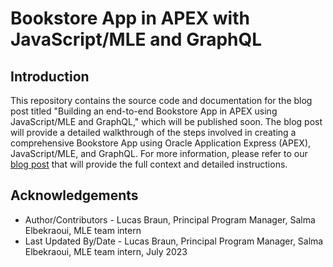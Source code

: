 # Bookstore App in APEX with JavaScript/MLE and GraphQL

## Introduction

This repository contains the source code and documentation for the blog post titled "Building an end-to-end Bookstore App in APEX using JavaScript/MLE and GraphQL," which will be published soon. The blog post will provide a detailed walkthrough of the steps involved in creating a comprehensive Bookstore App using Oracle Application Express (APEX), JavaScript/MLE, and GraphQL.
For more information, please refer to our [blog post](https://medium.com/@salma.bekraoui86/building-an-end-to-end-bookstore-app-in-apex-using-javascript-mle-and-graphql-a708d083cd46) that will provide the full context and detailed instructions.

## Acknowledgements

- Author/Contributors - Lucas Braun, Principal Program Manager, Salma Elbekraoui, MLE team intern
- Last Updated By/Date - Lucas Braun, Principal Program Manager, Salma Elbekraoui, MLE team intern, July 2023
